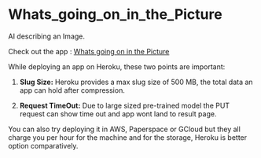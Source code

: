 # Whats_going_on_in_the_Picture

AI describing an Image.

Check out the app : [Whats going on in the Picture](https://whats-going-on-in-the-picture.herokuapp.com/)

While deploying an app on Heroku, these two points are important:

1. **Slug Size:** Heroku provides a max slug size of 500 MB, the total data an app can hold after compression.

2. **Request TimeOut:** Due to large sized pre-trained model the PUT request can show time out and app wont land to result page.

You can also try deploying it in AWS, Paperspace or GCloud but they all charge you per hour for the machine and for the storage, Heroku is better option comparatively.
